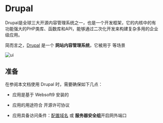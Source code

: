 # Drupal

Drupal是全球三大开源内容管理系统之一，也是一个开发框架，它的内核中的有功能强大的PHP类库、函数库和API，能够通过二次化开发来构建复杂多用的企业级应用。

简而言之，[Drupal](https://www.drupal.org/) 是一个 **网站内容管理系统**，它被用于   等场景


![ui](https://libs.websoft9.com/Websoft9/DocsPicture/zh/drupal/drupal-gui-websoft9.png)


## 准备

在参阅本文档使用 Drupal 时，需要确保如下几点：

- 应用是基于 Websoft9 安装的

- 应用的用途符合 [](https://some_license_url) 开源许可协议

- 应用具备访问条件：[配置域名](./guide/appsetdomain) 或 **服务器安全组**开启网外端口